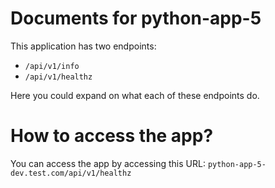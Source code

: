 # Documents for python-app-5

This application has two endpoints:
- `/api/v1/info`
- `/api/v1/healthz`

Here you could expand on what each of these endpoints do.

# How to access the app?

You can access the app by accessing this URL: `python-app-5-dev.test.com/api/v1/healthz` 